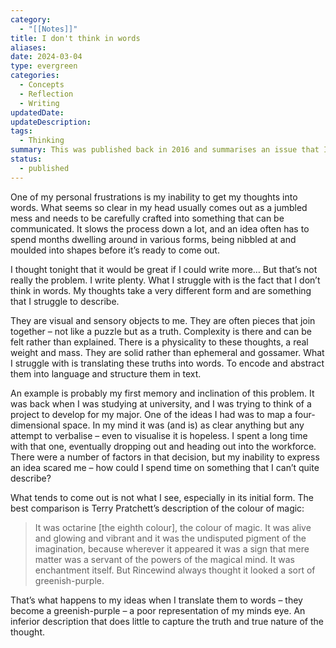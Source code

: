 ```yaml
---
category:
  - "[[Notes]]"
title: I don't think in words
aliases: 
date: 2024-03-04
type: evergreen
categories:
  - Concepts
  - Reflection
  - Writing
updatedDate: 
updateDescription: 
tags:
  - Thinking
summary: This was published back in 2016 and summarises an issue that I have. It's been one of the most popular posts on my old blog, which is surprising, but it might point more to the fact that I'm not alone.
status:
  - published
---
```


One of my personal frustrations is my inability to get my thoughts into words. What seems so clear in my head usually comes out as a jumbled mess and needs to be carefully crafted into something that can be communicated. It slows the process down a lot, and an idea often has to spend months dwelling around in various forms, being nibbled at and moulded into shapes before it’s ready to come out.

I thought tonight that it would be great if I could write more… But that’s not really the problem. I write plenty. What I struggle with is the fact that I don’t think in words. My thoughts take a very different form and are something that I struggle to describe.

They are visual and sensory objects to me. They are often pieces that join together – not like a puzzle but as a truth. Complexity is there and can be felt rather than explained. There is a physicality to these thoughts, a real weight and mass. They are solid rather than ephemeral and gossamer. What I struggle with is translating these truths into words. To encode and abstract them into language and structure them in text.

An example is probably my first memory and inclination of this problem. It was back when I was studying at university, and I was trying to think of a project to develop for my major. One of the ideas I had was to map a four-dimensional space. In my mind it was (and is) as clear anything but any attempt to verbalise – even to visualise it is hopeless. I spent a long time with that one, eventually dropping out and heading out into the workforce. There were a number of factors in that decision, but my inability to express an idea scared me – how could I spend time on something that I can’t quite describe?

What tends to come out is not what I see, especially in its initial form. The best comparison is Terry Pratchett’s description of the colour of magic:

> It was octarine [the eighth colour], the colour of magic. It was alive and glowing and vibrant and it was the undisputed pigment of the imagination, because wherever it appeared it was a sign that mere matter was a servant of the powers of the magical mind. It was enchantment itself. But Rincewind always thought it looked a sort of greenish-purple.

That’s what happens to my ideas when I translate them to words – they become a greenish-purple – a poor representation of my minds eye. An inferior description that does little to capture the truth and true nature of the thought.